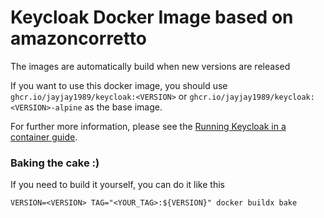 # Keycloak Docker Image based on amazoncorretto

The images are automatically build when new versions are released

If you want to use this docker image, you should use `ghcr.io/jayjay1989/keycloak:<VERSION>` or `ghcr.io/jayjay1989/keycloak:<VERSION>-alpine` as the base image.

For further more information, please see the [Running Keycloak in a container guide](https://www.keycloak.org/server/containers).

### Baking the  cake :)

If you need to build it yourself, you can do it like this

```shell
VERSION=<VERSION> TAG="<YOUR_TAG>:${VERSION}" docker buildx bake  
```
